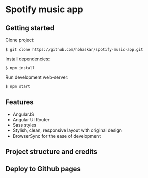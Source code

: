 # Spotify music app


## Getting started

Clone project:

    $ git clone https://github.com/hbhaskar/spotify-music-app.git

Install dependencies:

    $ npm install
    
Run development web-server:

    $ npm start

## Features

* AngularJS
* Angular UI Router
* Sass styles
* Stylish, clean, responsive layout with original design
* BrowserSync for the ease of development

## Project structure and credits


## Deploy to Github pages  
 